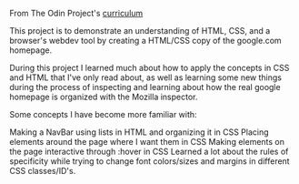 From The Odin Project's [curriculum](http://www.theodinproject.com/courses/web-development-101/lessons/html-css)

This project is to demonstrate an understanding of HTML, CSS, and a browser's webdev tool by creating a HTML/CSS copy of the google.com homepage.

During this project I learned much about how to apply the concepts in CSS and HTML that I've only read about, as well as learning some new things during the
process of inspecting and learning about how the real google homepage is organized with the Mozilla inspector. 

Some concepts I have become more familiar with:

Making a NavBar using lists in HTML and organizing it in CSS
Placing elements around the page where I want them in CSS
Making elements on the page interactive through :hover in CSS
Learned a lot about the rules of specificity while trying to change font colors/sizes and margins in different CSS classes/ID's.